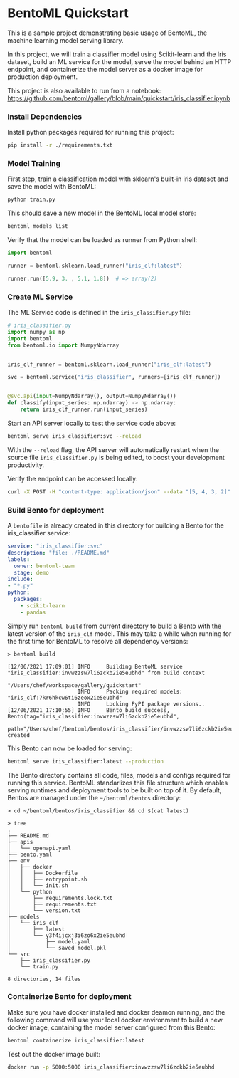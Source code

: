 # BentoML Quickstart

This is a sample project demonstrating basic usage of BentoML, the machine learning model serving library.

In this project, we will train a classifier model using Scikit-learn and the Iris dataset, build
an ML service for the model, serve the model behind an HTTP endpoint, and containerize the model
server as a docker image for production deployment.

This project is also available to run from a notebook: https://github.com/bentoml/gallery/blob/main/quickstart/iris_classifier.ipynb

### Install Dependencies

Install python packages required for running this project:
```bash
pip install -r ./requirements.txt
```

### Model Training

First step, train a classification model with sklearn's built-in iris dataset and save the model
with BentoML:

```bash
python train.py
```

This should save a new model in the BentoML local model store:

```bash
bentoml models list
```

Verify that the model can be loaded as runner from Python shell:

```python
import bentoml

runner = bentoml.sklearn.load_runner("iris_clf:latest")

runner.run([5.9, 3. , 5.1, 1.8])  # => array(2)
```

### Create ML Service

The ML Service code is defined in the `iris_classifier.py` file:

```python
# iris_classifier.py
import numpy as np
import bentoml
from bentoml.io import NumpyNdarray


iris_clf_runner = bentoml.sklearn.load_runner("iris_clf:latest")

svc = bentoml.Service("iris_classifier", runners=[iris_clf_runner])


@svc.api(input=NumpyNdarray(), output=NumpyNdarray())
def classify(input_series: np.ndarray) -> np.ndarray:
    return iris_clf_runner.run(input_series)
```

Start an API server locally to test the service code above:

```bash
bentoml serve iris_classifier:svc --reload
```

With the `--reload` flag, the API server will automatically restart when the source
file `iris_classifier.py` is being edited, to boost your development productivity.


Verify the endpoint can be accessed locally:
```bash
curl -X POST -H "content-type: application/json" --data "[5, 4, 3, 2]" http://127.0.0.1:5000/classify
```


### Build Bento for deployment

A `bentofile` is already created in this directory for building a Bento for the iris_classifier
service:

```yaml
service: "iris_classifier:svc"
description: "file: ./README.md"
labels:
  owner: bentoml-team
  stage: demo
include:
- "*.py"
python:
  packages:
    - scikit-learn
    - pandas
```

Simply run `bentoml build` from current directory to build a Bento with the latest
version of the `iris_clf` model. This may take a while when running for the first
time for BentoML to resolve all dependency versions:

```
> bentoml build

[12/06/2021 17:09:01] INFO     Building BentoML service "iris_classifier:invwzzsw7li6zckb2ie5eubhd" from build context
                               "/Users/chef/workspace/gallery/quickstart"
                      INFO     Packing required models: "iris_clf:7kr6hkcw6ti6zeox2ie5eubhd"
                      INFO     Locking PyPI package versions..
[12/06/2021 17:10:55] INFO     Bento build success, Bento(tag="iris_classifier:invwzzsw7li6zckb2ie5eubhd",
                               path="/Users/chef/bentoml/bentos/iris_classifier/invwzzsw7li6zckb2ie5eubhd/") created
```

This Bento can now be loaded for serving:

```bash
bentoml serve iris_classifier:latest --production
```

The Bento directory contains all code, files, models and configs required for running this service.
BentoML standarlizes this file structure which enables serving runtimes and deployment tools to be
built on top of it. By default, Bentos are managed under the `~/bentoml/bentos` directory:

```
> cd ~/bentoml/bentos/iris_classifier && cd $(cat latest)

> tree
.
├── README.md
├── apis
│   └── openapi.yaml
├── bento.yaml
├── env
│   ├── docker
│   │   ├── Dockerfile
│   │   ├── entrypoint.sh
│   │   └── init.sh
│   └── python
│       ├── requirements.lock.txt
│       ├── requirements.txt
│       └── version.txt
├── models
│   └── iris_clf
│       ├── latest
│       └── y3f4ijcxj3i6zo6x2ie5eubhd
│           ├── model.yaml
│           └── saved_model.pkl
└── src
    ├── iris_classifier.py
    └── train.py

8 directories, 14 files
```


### Containerize Bento for deployment

Make sure you have docker installed and docker deamon running, and the following command
will use your local docker environment to build a new docker image, containing the model
server configured from this Bento:

```bash
bentoml containerize iris_classifier:latest
```

Test out the docker image built:
```bash
docker run -p 5000:5000 iris_classifier:invwzzsw7li6zckb2ie5eubhd 
```
